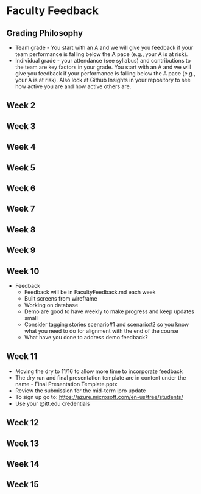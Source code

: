 # Faculty Feedback #

## Grading Philosophy ##
- Team grade - You start with an A and we will give you feedback if your team performance is falling below the A pace (e.g., your A is at risk).
- Individual grade - your attendance (see syllabus) and contributions to the team are key factors in your grade.  You start with an A and we will give you feedback if your performance is falling below the A pace (e.g., your A is at risk).  Also look at Github Insights in your repository to see how active you are and how active others are.

## Week 2 ##

## Week 3 ##

## Week 4 ##

## Week 5 ##

## Week 6 ##

## Week 7 ##

## Week 8 ##

## Week 9 ##

## Week 10 ##
- Feedback
	- Feedback will be in FacultyFeedback.md each week
	- Built screens from wireframe
	- Working on database 
	- Demo are good to have weekly to make progress and keep updates small
	- Consider tagging stories scenario#1 and scenario#2 so you know what you need to do for alignment with the end of the course
  - What have you done to address demo feedback?


## Week 11 ##
- Moving the dry to 11/16 to allow more time to incorporate feedback
- The dry run and final presentation template are in content under the name - Final Presentation Template.pptx
- Review the submission for the mid-term ipro update
- To sign up go to: https://azure.microsoft.com/en-us/free/students/ 
- Use your @itt.edu credentials



## Week 12 ##

## Week 13 ##

## Week 14 ##

## Week 15 ##
